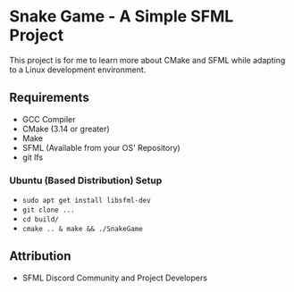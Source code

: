 # Snake Game - A Simple SFML Project

This project is for me to learn more about CMake and SFML while adapting to a Linux development environment.

## Requirements

* GCC Compiler
* CMake (3.14 or greater)
* Make
* SFML (Available from your OS' Repository)
* git lfs

### Ubuntu (Based Distribution) Setup
* `sudo apt get install libsfml-dev`
* `git clone ...`
* `cd build/`
* `cmake .. & make && ./SnakeGame`

## Attribution
* SFML Discord Community and Project Developers